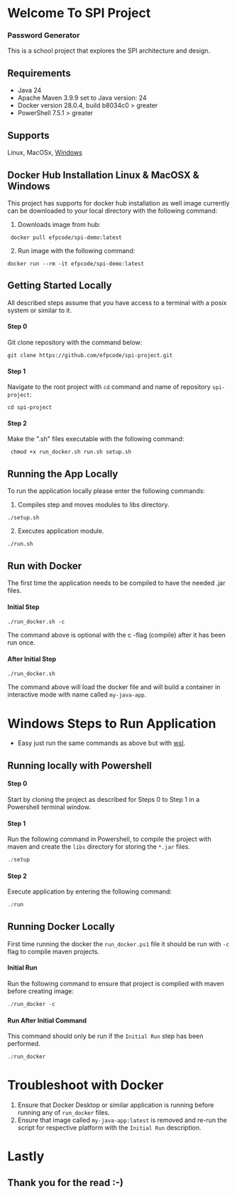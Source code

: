 # Welcome To SPI Project
### Password Generator

This is a school project that explores the SPI architecture and design. 

## Requirements
* Java 24
* Apache Maven 3.9.9 set to Java version: 24
* Docker version 28.0.4, build b8034c0 > greater
* PowerShell 7.5.1 > greater

## Supports
Linux, MacOSx, [Windows](#windows-steps-to-run-application)

## Docker Hub Installation Linux \& MacOSX \& Windows
This project has supports for docker hub installation as well image currently can be downloaded to your local directory with
the following command:
1. Downloads image from hub:
```shell
 docker pull efpcode/spi-demo:latest
```

2. Run image with the following command:
```shell
docker run --rm -it efpcode/spi-demo:latest
```

## Getting Started Locally
All described steps assume that you have access to a terminal with a posix system or similar to it. 

#### Step 0
Git clone repository with the command below:
```shell
git clone https://github.com/efpcode/spi-project.git
```
#### Step 1
Navigate to the root project with ``cd`` command and name of repository ``spi-project``:
```shell
cd spi-project
```
#### Step 2
Make the ".sh" files executable with the following command:
```shell
 chmod +x run_docker.sh run.sh setup.sh
```

## Running the App Locally
To run the application locally please enter the following commands:
1. Compiles step and moves modules to libs directory.
```shell
./setup.sh
```
2. Executes application module.
```shell
./run.sh
```

## Run with Docker
The first time the application needs to be compiled to have the needed .jar files.

#### Initial Step
```shell
./run_docker.sh -c
```

The command above is optional with the c -flag (compile) after it has been run once.

#### After Initial Step
```shell
./run_docker.sh
```

The command above will load the docker file and will build a container in interactive mode with name called ``my-java-app``.

# Windows Steps to Run Application
* Easy just run the same commands as above but with [wsl](https://learn.microsoft.com/en-us/windows/wsl/install).

## Running locally with Powershell

#### Step 0
Start by cloning the project as described for Steps 0 to Step 1 in a Powershell terminal window.

#### Step 1
Run the following command in Powershell, to compile the project with maven and create the ``libs`` directory for storing the ``*.jar`` files. 
```powershell
./setup
```


#### Step 2
Execute application by entering the following command:
```powershell
./run
```

## Running Docker Locally

First time running the docker the ``run_docker.ps1`` file it should be run with ``-c`` flag to compile
maven projects. 

#### Initial Run
Run the following command to ensure that project is complied with maven before creating image: 
```powershell
./run_docker -c
```

#### Run After Initial Command
This command should only be run if the ``Initial Run`` step has been performed.

```powershell
./run_docker
```

# Troubleshoot with Docker

1. Ensure that Docker Desktop or similar application is running before running any of ``run_docker`` files.
2. Ensure that image called ``my-java-app:latest`` is removed and re-run the script for respective platform with the ``Initial Run`` description.  

# Lastly 
## Thank you for the read :-)
